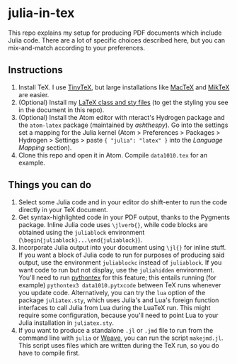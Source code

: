 # julia-in-tex

This repo explains my setup for producing PDF documents which include Julia code. There are a lot of specific choices described here, but you can mix-and-match according to your preferences.

## Instructions

1. Install TeX. I use [TinyTeX](https://yihui.org/tinytex/), but large installations like [MacTeX](https://tug.org/mactex/) and [MikTeX](https://miktex.org/howto/install-miktex) are easier.
1. (Optional) Install my [LaTeX class  and sty files](https://github.com/sswatson/latex-setup/) (to get the styling you see in the document in this repo).
2. (Optional) Install the Atom editor with nteract's Hydrogen package and the `atom-latex` package (maintained by *ashthespy*). Go into the settings set a mapping for the Julia kernel (Atom > Preferences > Packages > Hydrogen > Settings > paste `{ "julia": "latex" }` into the *Language Mapping* section). 
3. Clone this repo and open it in Atom. Compile `data1010.tex` for an example. 

## Things you can do 

1. Select some Julia code and in your editor do shift-enter to run the code directly in your TeX document.
2. Get syntax-highlighted code in your PDF output, thanks to the Pygments package. Inline Julia code uses `\jlverb{}`, while code blocks are obtained using the `juliablock` environment (`\begin{juliablock}...\end{juliablock}`). 
3. Incorporate Julia output into your document using `\jl{}` for inline stuff. If you want a block of Julia code to run for purposes of producing said output, use the environment `juliablockc` instead of `juliablock`. If you want code to run but not display, use the `juliahidden` environment. You'll need to run [pythontex](https://github.com/gpoore/pythontex) for this feature; this entails running (for example) `pythontex3 data1010.pytxcode` between TeX runs whenever you update code. Alternatively, you can try the `lua` option of the package `juliatex.sty`, which uses Julia's and Lua's foreign function interfaces to call Julia from Lua during the LuaTeX run. This might require some configuration, because you'll need to point Lua to your Julia installation in `juliatex.sty`. 
4. If you want to produce a standalone `.jl` or `.jmd` file to run from the command line with `julia` or [Weave](https://github.com/JunoLab/Weave.jl), you can run the script `makejmd.jl`. This script uses files which are written during the TeX run, so you do have to compile first.